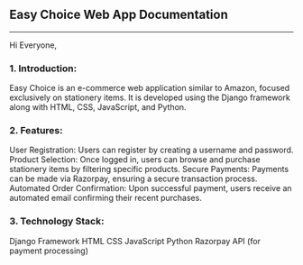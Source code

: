 ## Easy Choice Web App Documentation
-----
Hi Everyone,

### 1. Introduction:
Easy Choice is an e-commerce web application similar to Amazon, focused exclusively on stationery items. It is developed using the Django framework along with HTML, CSS, JavaScript, and Python.

### 2. Features:
User Registration: Users can register by creating a username and password.
Product Selection: Once logged in, users can browse and purchase stationery items by filtering specific products.
Secure Payments: Payments can be made via Razorpay, ensuring a secure transaction process.
Automated Order Confirmation: Upon successful payment, users receive an automated email confirming their recent purchases.

### 3. Technology Stack:

Django Framework
HTML
CSS
JavaScript
Python
Razorpay API (for payment processing)
